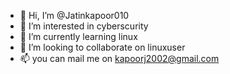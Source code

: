 - 👋 Hi, I’m @Jatinkapoor010
- 👀 I’m interested in cyberscurity
- 🌱 I’m currently learning linux
- 💞️ I’m looking to collaborate on linuxuser
- 📫 you can mail me on kapoorj2002@gmail.com

<!---
Jatinkapoor010/Jatinkapoor010 is a ✨ special ✨ repository because its `README.md` (this file) appears on your GitHub profile.
You can click the Preview link to take a look at your changes.
--->

